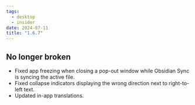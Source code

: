 ```yaml
---
tags:
  - desktop
  - insider
date: 2024-07-11
title: "1.6.7"
---
```


## No longer broken

- Fixed app freezing when closing a pop-out window while Obsidian Sync is syncing the active file.
- Fixed collapse indicators displaying the wrong direction next to right-to-left text.
- Updated in-app translations.
